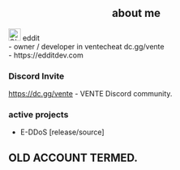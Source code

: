 



<div align="center">
  <h2> about me </h2>
</div>

<div align="left">
  <img src="https://i.imgur.com/p9vrMmK.png" alt="Obrazek" width="24" height="24">
  <a>eddit</a>
</div>

<div align="left">
  - <h> owner / developer in ventecheat dc.gg/vente</h>
</div>

<div align="left">
  - <h> https://edditdev.com </h>
</div>

### Discord Invite
<h>https://dc.gg/vente - VENTE Discord community. </h>

### active projects
- E-DDoS [release/source]

## OLD ACCOUNT TERMED.
